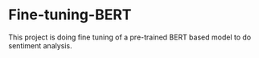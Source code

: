 # Fine-tuning-BERT
This project is doing fine tuning of a pre-trained BERT based model to do sentiment analysis. 
